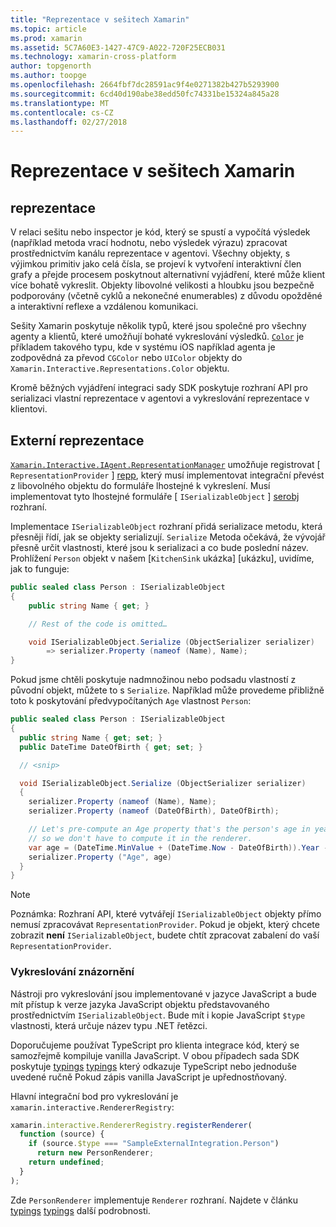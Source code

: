 ```yaml
---
title: "Reprezentace v sešitech Xamarin"
ms.topic: article
ms.prod: xamarin
ms.assetid: 5C7A60E3-1427-47C9-A022-720F25ECB031
ms.technology: xamarin-cross-platform
author: topgenorth
ms.author: toopge
ms.openlocfilehash: 2664fbf7dc28591ac9f4e0271382b427b5293900
ms.sourcegitcommit: 6cd40d190abe38edd50fc74331be15324a845a28
ms.translationtype: MT
ms.contentlocale: cs-CZ
ms.lasthandoff: 02/27/2018
---
```

# <a name="representations-in-xamarin-workbooks"></a>Reprezentace v sešitech Xamarin

## <a name="representations"></a>reprezentace

V relaci sešitu nebo inspector je kód, který se spustí a vypočítá výsledek (například metoda vrací hodnotu, nebo výsledek výrazu) zpracovat prostřednictvím kanálu reprezentace v agentovi. Všechny objekty, s výjimkou primitiv jako celá čísla, se projeví k vytvoření interaktivní člen grafy a přejde procesem poskytnout alternativní vyjádření, které může klient více bohatě vykreslit. Objekty libovolné velikosti a hloubku jsou bezpečně podporovány (včetně cyklů a nekonečné enumerables) z důvodu opožděné a interaktivní reflexe a vzdálenou komunikaci.

Sešity Xamarin poskytuje několik typů, které jsou společné pro všechny agenty a klientů, které umožňují bohaté vykreslování výsledků. [`Color`][xir-color] je příkladem takového typu, kde v systému iOS například agenta je zodpovědná za převod `CGColor` nebo `UIColor` objekty do `Xamarin.Interactive.Representations.Color` objektu.

Kromě běžných vyjádření integraci sady SDK poskytuje rozhraní API pro serializaci vlastní reprezentace v agentovi a vykreslování reprezentace v klientovi.

## <a name="external-representations"></a>Externí reprezentace

[`Xamarin.Interactive.IAgent.RepresentationManager`][repman] umožňuje registrovat [ `RepresentationProvider` ] [ repp], který musí implementovat integrační převést z libovolného objektu do formuláře lhostejné k vykreslení. Musí implementovat tyto lhostejné formuláře [ `ISerializableObject` ] [ serobj] rozhraní.

Implementace `ISerializableObject` rozhraní přidá serializace metodu, která přesněji řídí, jak se objekty serializují. `Serialize` Metoda očekává, že vývojář přesně určit vlastnosti, které jsou k serializaci a co bude poslední název. Prohlížení `Person` objekt v našem [`KitchenSink` ukázka] [ukázku], uvidíme, jak to funguje:

```csharp
public sealed class Person : ISerializableObject
{
    public string Name { get; }

    // Rest of the code is omitted…

    void ISerializableObject.Serialize (ObjectSerializer serializer)
        => serializer.Property (nameof (Name), Name);
}
```

Pokud jsme chtěli poskytuje nadmnožinou nebo podsadu vlastností z původní objekt, můžete to s `Serialize`. Například může provedeme přibližně toto k poskytování předvypočítaných `Age` vlastnost `Person`:

```csharp
public sealed class Person : ISerializableObject
{
  public string Name { get; set; }
  public DateTime DateOfBirth { get; set; }

  // <snip>

  void ISerializableObject.Serialize (ObjectSerializer serializer)
  {
    serializer.Property (nameof (Name), Name);
    serializer.Property (nameof (DateOfBirth), DateOfBirth);

    // Let's pre-compute an Age property that's the person's age in years,
    // so we don't have to compute it in the renderer.
    var age = (DateTime.MinValue + (DateTime.Now - DateOfBirth)).Year - 1;
    serializer.Property ("Age", age)
  }
}
```

> [!NOTE]
> Poznámka: Rozhraní API, které vytvářejí `ISerializableObject` objekty přímo nemusí zpracovávat `RepresentationProvider`. Pokud je objekt, který chcete zobrazit **není** `ISerializableObject`, budete chtít zpracovat zabalení do vaší `RepresentationProvider`.

### <a name="rendering-a-representation"></a>Vykreslování znázornění

Nástroji pro vykreslování jsou implementované v jazyce JavaScript a bude mít přístup k verze jazyka JavaScript objektu představovaného prostřednictvím `ISerializableObject`. Bude mít i kopie JavaScript `$type` vlastnosti, která určuje název typu .NET řetězci.

Doporučujeme používat TypeScript pro klienta integrace kód, který se samozřejmě kompiluje vanilla JavaScript. V obou případech sada SDK poskytuje [typings] [ typings] který odkazuje TypeScript nebo jednoduše uvedené ručně Pokud zápis vanilla JavaScript je upřednostňovaný.

Hlavní integrační bod pro vykreslování je `xamarin.interactive.RendererRegistry`:

```js
xamarin.interactive.RendererRegistry.registerRenderer(
  function (source) {
    if (source.$type === "SampleExternalIntegration.Person")
      return new PersonRenderer;
    return undefined;
  }
);
```

Zde `PersonRenderer` implementuje `Renderer` rozhraní. Najdete v článku [typings] [ typings] další podrobnosti.

[typings]: https://github.com/xamarin/Workbooks/blob/master/SDK/typings/xamarin-interactive.d.ts
[xir-color]: /api/type/Xamarin.Interactive.Representations.Color/
[repman]: /api/type/Xamarin.Interactive.Representations.IRepresentationManager/
[repp]: /api/type/Xamarin.Interactive.Representations.RepresentationProvider/
[serobj]: /api/type/Xamarin.Interactive.Serialization.ISerializableObject/